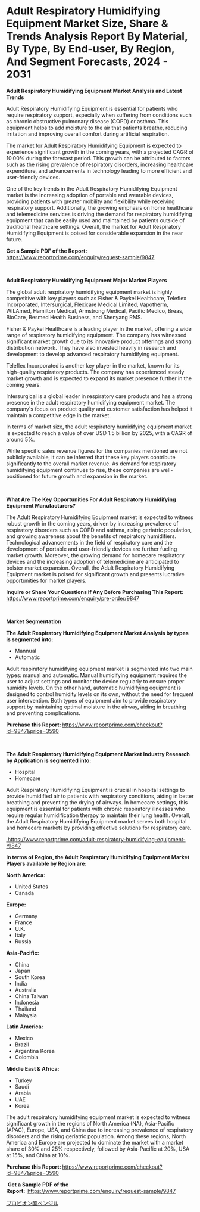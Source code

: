 <p><h1>Adult Respiratory Humidifying Equipment Market Size, Share & Trends Analysis Report By Material, By Type, By End-user, By Region, And Segment Forecasts, 2024 - 2031</h1></p><p><strong>Adult Respiratory Humidifying Equipment Market Analysis and Latest Trends</strong></p>
<p><p>Adult Respiratory Humidifying Equipment is essential for patients who require respiratory support, especially when suffering from conditions such as chronic obstructive pulmonary disease (COPD) or asthma. This equipment helps to add moisture to the air that patients breathe, reducing irritation and improving overall comfort during artificial respiration.</p><p>The market for Adult Respiratory Humidifying Equipment is expected to experience significant growth in the coming years, with a projected CAGR of 10.00% during the forecast period. This growth can be attributed to factors such as the rising prevalence of respiratory disorders, increasing healthcare expenditure, and advancements in technology leading to more efficient and user-friendly devices.</p><p>One of the key trends in the Adult Respiratory Humidifying Equipment market is the increasing adoption of portable and wearable devices, providing patients with greater mobility and flexibility while receiving respiratory support. Additionally, the growing emphasis on home healthcare and telemedicine services is driving the demand for respiratory humidifying equipment that can be easily used and maintained by patients outside of traditional healthcare settings. Overall, the market for Adult Respiratory Humidifying Equipment is poised for considerable expansion in the near future.</p></p>
<p><strong>Get a Sample PDF of the Report:&nbsp;</strong> <a href="https://www.reportprime.com/enquiry/request-sample/9847">https://www.reportprime.com/enquiry/request-sample/9847</a></p>
<p>&nbsp;</p>
<p><strong>Adult Respiratory Humidifying Equipment Major Market Players</strong></p>
<p><p>The global adult respiratory humidifying equipment market is highly competitive with key players such as Fisher & Paykel Healthcare, Teleflex Incorporated, Intersurgical, Flexicare Medical Limited, Vapotherm, WILAmed, Hamilton Medical, Armstrong Medical, Pacific Medico, Breas, BioCare, Besmed Health Business, and Shenyang RMS.</p><p>Fisher & Paykel Healthcare is a leading player in the market, offering a wide range of respiratory humidifying equipment. The company has witnessed significant market growth due to its innovative product offerings and strong distribution network. They have also invested heavily in research and development to develop advanced respiratory humidifying equipment.</p><p>Teleflex Incorporated is another key player in the market, known for its high-quality respiratory products. The company has experienced steady market growth and is expected to expand its market presence further in the coming years.</p><p>Intersurgical is a global leader in respiratory care products and has a strong presence in the adult respiratory humidifying equipment market. The company's focus on product quality and customer satisfaction has helped it maintain a competitive edge in the market.</p><p>In terms of market size, the adult respiratory humidifying equipment market is expected to reach a value of over USD 1.5 billion by 2025, with a CAGR of around 5%.</p><p>While specific sales revenue figures for the companies mentioned are not publicly available, it can be inferred that these key players contribute significantly to the overall market revenue. As demand for respiratory humidifying equipment continues to rise, these companies are well-positioned for future growth and expansion in the market.</p></p>
<p>&nbsp;</p>
<p><strong>What Are The Key Opportunities For Adult Respiratory Humidifying Equipment Manufacturers?</strong></p>
<p><p>The Adult Respiratory Humidifying Equipment market is expected to witness robust growth in the coming years, driven by increasing prevalence of respiratory disorders such as COPD and asthma, rising geriatric population, and growing awareness about the benefits of respiratory humidifiers. Technological advancements in the field of respiratory care and the development of portable and user-friendly devices are further fueling market growth. Moreover, the growing demand for homecare respiratory devices and the increasing adoption of telemedicine are anticipated to bolster market expansion. Overall, the Adult Respiratory Humidifying Equipment market is poised for significant growth and presents lucrative opportunities for market players.</p></p>
<p><strong>Inquire or Share Your Questions If Any Before Purchasing This Report:</strong> <a href="https://www.reportprime.com/enquiry/pre-order/9847">https://www.reportprime.com/enquiry/pre-order/9847</a></p>
<p>&nbsp;</p>
<p><strong>Market Segmentation</strong></p>
<p><strong>The Adult Respiratory Humidifying Equipment Market Analysis by types is segmented into:</strong></p>
<p><ul><li>Mannual</li><li>Automatic</li></ul></p>
<p><p>Adult respiratory humidifying equipment market is segmented into two main types: manual and automatic. Manual humidifying equipment requires the user to adjust settings and monitor the device regularly to ensure proper humidity levels. On the other hand, automatic humidifying equipment is designed to control humidity levels on its own, without the need for frequent user intervention. Both types of equipment aim to provide respiratory support by maintaining optimal moisture in the airway, aiding in breathing and preventing complications.</p></p>
<p><strong>Purchase this Report:&nbsp;</strong><a href="https://www.reportprime.com/checkout?id=9847&price=3590">https://www.reportprime.com/checkout?id=9847&price=3590</a></p>
<p>&nbsp;</p>
<p><strong>The Adult Respiratory Humidifying Equipment Market Industry Research by Application is segmented into:</strong></p>
<p><ul><li>Hospital</li><li>Homecare</li></ul></p>
<p><p>Adult Respiratory Humidifying Equipment is crucial in hospital settings to provide humidified air to patients with respiratory conditions, aiding in better breathing and preventing the drying of airways. In homecare settings, this equipment is essential for patients with chronic respiratory illnesses who require regular humidification therapy to maintain their lung health. Overall, the Adult Respiratory Humidifying Equipment market serves both hospital and homecare markets by providing effective solutions for respiratory care.</p></p>
<p><a href="https://www.reportprime.com/adult-respiratory-humidifying-equipment-r9847">&nbsp;https://www.reportprime.com/adult-respiratory-humidifying-equipment-r9847</a></p>
<p><strong>In terms of Region, the Adult Respiratory Humidifying Equipment Market Players available by Region are:</strong></p>
<p>
    <p> <strong> North America: </strong>
        <ul>
            <li>United States</li>
            <li>Canada</li>
        </ul>
        </p> 
    <p> <strong> Europe: </strong>
        <ul>
            <li>Germany</li>
            <li>France</li>
            <li>U.K.</li>
            <li>Italy</li>
            <li>Russia</li>
        </ul>
        </p> 
    <p> <strong> Asia-Pacific: </strong>
        <ul>
            <li>China</li>
            <li>Japan</li>
            <li>South Korea</li>
            <li>India</li>
            <li>Australia</li>
            <li>China Taiwan</li>
            <li>Indonesia</li>
            <li>Thailand</li>
            <li>Malaysia</li>
        </ul>
        </p> 
    <p> <strong> Latin America: </strong>
        <ul>
            <li>Mexico</li>
            <li>Brazil</li>
            <li>Argentina Korea</li>
            <li>Colombia</li>
        </ul>
        </p> 
    <p> <strong> Middle East & Africa: </strong>
        <ul>
            <li>Turkey</li>
            <li>Saudi</li>
            <li>Arabia</li>
            <li>UAE</li>
            <li>Korea</li>
        </ul>
    </p>
    </p>
<p><p>The adult respiratory humidifying equipment market is expected to witness significant growth in the regions of North America (NA), Asia-Pacific (APAC), Europe, USA, and China due to increasing prevalence of respiratory disorders and the rising geriatric population. Among these regions, North America and Europe are projected to dominate the market with a market share of 30% and 25% respectively, followed by Asia-Pacific at 20%, USA at 15%, and China at 10%.</p></p>
<p><strong>Purchase this Report: </strong><a href="https://www.reportprime.com/checkout?id=9847&price=3590">https://www.reportprime.com/checkout?id=9847&price=3590</a></p>
<p>&nbsp;<strong>Get a Sample PDF of the Report:&nbsp;&nbsp;</strong><a href="https://www.reportprime.com/enquiry/request-sample/9847">https://www.reportprime.com/enquiry/request-sample/9847</a></p>
<p><strong></strong></p>
<p><p><a href="https://github.com/oqoeusbvpadwjs08/Market-Research-Report-List-1/blob/main/821334123841.md">プロピオン酸ベンジル</a></p></p>